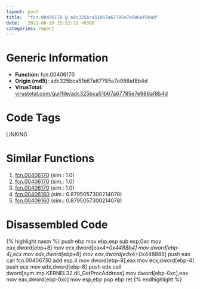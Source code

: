 ```yaml
---
layout: post
title:  "fcn.00406170 @ adc325bca51b67a67785e7e986af8b4d"
date:   2021-08-30 15:52:19 +0300
categories: report
---
```


# Generic Information
- **Function:** fcn.00406170
- **Origin (md5):** adc325bca51b67a67785e7e986af8b4d
- **VirusTotal:** [virustotal.com/gui/file/adc325bca51b67a67785e7e986af8b4d][virustotal_ref]

# Code Tags
<span class="tag" id="LINKING">LINKING</span>


# Similar Functions

1. [fcn.00406170][similar_1_ref] (sim.: 1.0)
2. [fcn.00406170][similar_2_ref] (sim.: 1.0)
3. [fcn.00406170][similar_3_ref] (sim.: 1.0)
4. [fcn.00406160][similar_4_ref] (sim.: 0.8795057300214078)
5. [fcn.00406160][similar_5_ref] (sim.: 0.8795057300214078)


# Disassembled Code

{% highlight nasm %}
push ebp
mov ebp,esp
sub esp,0xc
mov eax,dword[ebp+8]
mov ecx,dword[eax*4+0x4488b4]
mov dword[ebp-4],ecx
mov edx,dword[ebp+8]
mov eax,dword[edx*4+0x448888]
push eax
call fcn.00406730
add esp,4
mov dword[ebp-8],eax
mov ecx,dword[ebp-4]
push ecx
mov edx,dword[ebp-8]
push edx
call dword[sym.imp.KERNEL32.dll_GetProcAddress]
mov dword[ebp-0xc],eax
mov eax,dword[ebp-0xc]
mov esp,ebp
pop ebp
ret 
{% endhighlight %}


[similar_1_ref]: /report/fcn.00406170@d701bfe1b2c669cec1fe384fdc108bfb
[similar_2_ref]: /report/fcn.00406170@5e50a67c7e8dbb50c23acbc92eb08f0e
[similar_3_ref]: /report/fcn.00406170@c0371bf2f84d37acabd30e547b4cc5fa
[similar_4_ref]: /report/fcn.00406160@368dd66411b8b6ce2bcd15b0e14af5c0
[similar_5_ref]: /report/fcn.00406160@835812ed365516de32516b9bf14b0450
[virustotal_ref]: https://www.virustotal.com/gui/file/adc325bca51b67a67785e7e986af8b4d